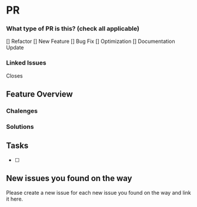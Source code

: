 # PR
### What type of PR is this? (check all applicable)
[] Refactor
[] New Feature
[] Bug Fix
[] Optimization
[] Documentation Update

### Linked Issues

Closes

## Feature Overview

<!-- Describe here what you are doing -->

### Chalenges

### Solutions

## Tasks

<!-- Please enter here what you have todo, and what you have done -->
- [ ]

## New issues you found on the way
Please create a new issue for each new issue you found on the way and link it here.
